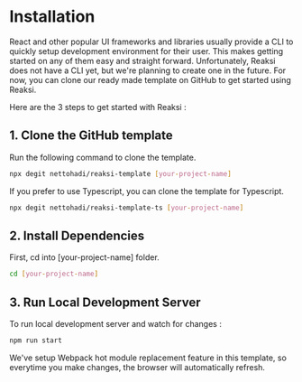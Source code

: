 # Installation

React and other popular UI frameworks and libraries usually provide a CLI to quickly setup development environment for their user. This makes getting started on any of them easy and straight forward. Unfortunately, Reaksi does not have a CLI yet, but we're planning to create one in the future. For now, you can clone our ready made template on GitHub to get started using Reaksi.

Here are the 3 steps to get started with Reaksi :

## 1. Clone the GitHub template

Run the following command to clone the template.

```bash
npx degit nettohadi/reaksi-template [your-project-name]
```

If you prefer to use Typescript, you can clone the template for Typescript.

```bash
npx degit nettohadi/reaksi-template-ts [your-project-name]
```

## 2. Install Dependencies

First, cd into [your-project-name] folder.

```bash
cd [your-project-name]
```

## 3. Run Local Development Server

To run local development server and watch for changes :

```bash
npm run start
```

We've setup Webpack hot module replacement feature in this template, so everytime you make changes, the browser will automatically refresh.
